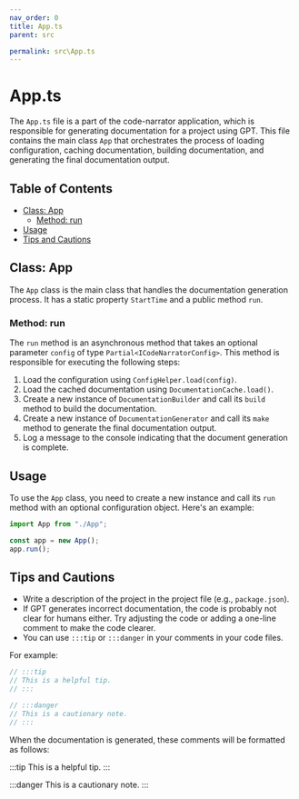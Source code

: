 ```yaml
---
nav_order: 0
title: App.ts
parent: src

permalink: src\App.ts
---
```


# App.ts

The `App.ts` file is a part of the code-narrator application, which is responsible for generating documentation for a project using GPT. This file contains the main class `App` that orchestrates the process of loading configuration, caching documentation, building documentation, and generating the final documentation output.

## Table of Contents

- [Class: App](#class-app)
  - [Method: run](#method-run)
- [Usage](#usage)
- [Tips and Cautions](#tips-and-cautions)

## Class: App

The `App` class is the main class that handles the documentation generation process. It has a static property `StartTime` and a public method `run`.

### Method: run

The `run` method is an asynchronous method that takes an optional parameter `config` of type `Partial<ICodeNarratorConfig>`. This method is responsible for executing the following steps:

1. Load the configuration using `ConfigHelper.load(config)`.
2. Load the cached documentation using `DocumentationCache.load()`.
3. Create a new instance of `DocumentationBuilder` and call its `build` method to build the documentation.
4. Create a new instance of `DocumentationGenerator` and call its `make` method to generate the final documentation output.
5. Log a message to the console indicating that the document generation is complete.

## Usage

To use the `App` class, you need to create a new instance and call its `run` method with an optional configuration object. Here's an example:

```javascript
import App from "./App";

const app = new App();
app.run();
```

## Tips and Cautions

- Write a description of the project in the project file (e.g., `package.json`).
- If GPT generates incorrect documentation, the code is probably not clear for humans either. Try adjusting the code or adding a one-line comment to make the code clearer.
- You can use `:::tip` or `:::danger` in your comments in your code files.

For example:

```javascript
// :::tip
// This is a helpful tip.
// :::

// :::danger
// This is a cautionary note.
// :::
```

When the documentation is generated, these comments will be formatted as follows:

:::tip
This is a helpful tip.
:::

:::danger
This is a cautionary note.
:::